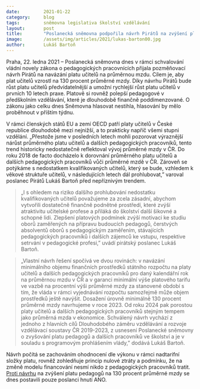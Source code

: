 ```yaml
---
date:         2021-01-22
category:     blog
tags:         sněmovna legislativa školství vzdělávání
layout:       post
title:        "Poslanecká sněmovna podpořila návrh Pirátů na zvýšení platů učitelů. Dosáhnout má 130 procent průměrné mzdy"
image:        /assets/img/articles/2021/lukas-barton00.jpg
author:       Lukáš Bartoň
---
```

 


 

Praha, 22. ledna 2021 – Poslanecká sněmovna dnes v rámci schvalování vládní novely zákona o pedagogických pracovnících přijala pozměňovací návrh Pirátů na navázání platu učitelů na průměrnou mzdu. Cílem je, aby plat učitelů vzrostl na 130 procent průměrné mzdy. Díky návrhu Pirátů bude růst platu učitelů předvídatelnější a umožní rychlejší růst platu učitelů v prvních 10 letech praxe. Platově si rovněž polepší pedagogové v předškolním vzdělávání, které je dlouhodobě finančně poddimenzované. O zákonu jako celku dnes Sněmovna hlasovat nestihla, hlasování by mělo proběhnout v příštím týdnu.

V rámci členských států EU a zemí OECD patří platy učitelů v České republice dlouhodobě mezi nejnižší, a to prakticky napříč všemi stupni vzdělání. „Přestože jsme v posledních letech mohli pozorovat výraznější nárůst průměrného platu učitelů a dalších pedagogických pracovníků, tento trend historicky nedostatečně reflektoval vývoj průměrné mzdy v ČR. Do roku 2018 de facto docházelo k dorovnání průměrného platu učitelů a dalších pedagogických pracovníků vůči průměrné mzdě v ČR. Zároveň se potýkáme s nedostatkem kvalifikovaných učitelů, který se bude, vzhledem k věkové struktuře učitelů, v následujících letech dál prohlubovat,” varoval poslanec Pirátů Lukáš Bartoň před nepříznivým trendem. 

> „I s ohledem na riziko dalšího prohlubování nedostatku kvalifikovaných učitelů považujeme za zcela zásadní, abychom vytvořili dostatečně finančně podnětné prostředí, které zvýší atraktivitu učitelské profese a přiláká do školství další šikovné a schopné lidi. Zlepšení platových podmínek zvýší motivaci ke studiu oborů zaměřených na přípravu budoucích pedagogů, čerstvých absolventů oborů s pedagogickým zaměřením, stávajících pedagogických pracovníků i dalších zájemců ke vstupu, respektive setrvání v pedagogické profesi,” uvádí pirátský poslanec Lukáš Bartoň.

> „Vlastní návrh řešení spočívá ve dvou rovinách: v navázání minimálního objemu finančních prostředků státního rozpočtu na platy učitelů a dalších pedagogických pracovníků pro daný kalendářní rok na průměrnou mzdu v ČR a v garanci minimální výše platového tarifu ve vazbě na procentní výši průměrné mzdy za stanovené období s tím, že vláda v rámci vyjednávání rozpočtu samozřejmě může objem prostředků ještě navýšit. Dosažení úrovně minimálně 130 procent průměrné mzdy navrhujeme v roce 2023. Od roku 2024 pak porostou platy učitelů a dalších pedagogických pracovníků stejným tempem jako průměrná mzda v ekonomice. Schválený návrh vychází z jednoho z hlavních cílů Dlouhodobého záměru vzdělávání a rozvoje vzdělávací soustavy ČR 2019-2023, z usnesení Poslanecké sněmovny o zvyšování platu pedagogů a dalších pracovníků ve školství a je v souladu s programovým prohlášením vlády,” dodává Lukáš Bartoň.

Návrh počítá se zachováním ohodnocení dle výkonu v rámci nadtarifní složky platu, rovněž zohledňuje princip nulové ztráty a podmínku, že na změně modelu financování nesmí nikdo z pedagogických pracovníků tratit. [Proti návrhu](https://www.psp.cz/sqw/hlasy.sqw?g=75106&l=cz) na zvýšení platu pedagogů na 130 procent průměrné mzdy se dnes postavili pouze poslanci hnutí ANO.  
